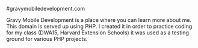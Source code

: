 #gravymobiledevelopment.com

Gravy Mobile Development is a place where you can learn more about me. This domain is served up using PHP. I created it in order to practice coding for my class (DWA15, Harvard Extension Schools) it was used as a testing ground for various PHP projects.  


